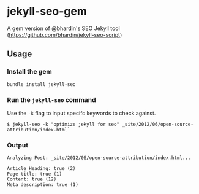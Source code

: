 # jekyll-seo-gem
A gem version of @bhardin's SEO Jekyll tool (https://github.com/bhardin/jekyll-seo-script)

## Usage
### Install the gem
`bundle install jekyll-seo`

### Run the `jekyll-seo` command

Use the `-k` flag to input specifc keywords to check against.

```
$ jekyll-seo -k "optimize jekyll for seo" _site/2012/06/open-source-attribution/index.html`
```

### Output
```
Analyzing Post: _site/2012/06/open-source-attribution/index.html...

Article Heading: true (2)
Page title: true (1)
Content: true (12)
Meta description: true (1)
```
